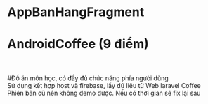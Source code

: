 # AppBanHangFragment
# AndroidCoffee (9 điểm)<br/><br/>
#Đồ án môn học, có đầy đủ chức năng phía người dùng<br/>
Sử dụng kết hợp host và firebase, lấy dữ liệu từ Web laravel Coffee <br/>
Phiên bản cũ nên không demo được. Nếu có thời gian sẽ fix lại sau<br/>
